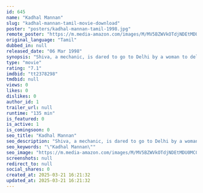 ```yaml
---
id: 645
name: "Kadhal Mannan"
slug: "kadhal-mannan-tamil-movie-download"
poster: "posters/kadhal-mannan-tamil-1998.jpg"
remote_poster: "https://m.media-amazon.com/images/M/MV5BZWVkOTdjNDEtMDU0MC00MzA1LThiMjgtNzQ3YTRkZDAxMzM4XkEyXkFqcGdeQXVyODE0NjUxNzY@._V1_SX300.jpg"
original_language: "Tamil"
dubbed_in: null
released_date: "06 Mar 1998"
synopsis: "Shiva, a mechanic, is dared to go to Delhi by a woman to deliver a letter to her soon-to-be-engaged sister, Thilothama. But Shiva ends up falling in love with the latter woman."
type: "movie"
rating: "7.1"
imdbid: "tt2378298"
tmdbid: null
views: 0
likes: 0
dislikes: 0
author_id: 1
trailer_url: null
runtime: "135 min"
is_featured: 0
is_active: 1
is_comingsoon: 0
seo_title: "Kadhal Mannan"
seo_description: "Shiva, a mechanic, is dared to go to Delhi by a woman to deliver a letter to her soon-to-be-engaged sister, Thilothama. But Shiva ends up falling in love with the latter woman."
seo_keywords: "\"Kadhal Mannan\""
seo_image: "https://m.media-amazon.com/images/M/MV5BZWVkOTdjNDEtMDU0MC00MzA1LThiMjgtNzQ3YTRkZDAxMzM4XkEyXkFqcGdeQXVyODE0NjUxNzY@._V1_SX300.jpg"
screenshots: null
redirect_to: null
social_shares: 0
created_at: 2025-03-21 16:21:32
updated_at: 2025-03-21 16:21:32
---
```


